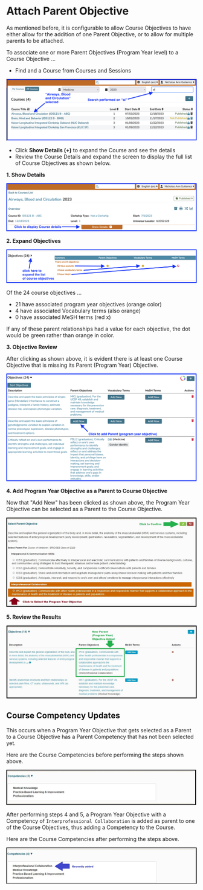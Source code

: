 # Attach Parent Objective

As mentioned before, it is configurable to allow Course Objectives to have either allow for the addition of one Parent Objective, or to allow for multiple parents to be attached.

To associate one or more Parent Objectives (Program Year level) to a Course Objective ...

* Find and a Course from Courses and Sessions

![Select Course here](../../images/course_objectives/select_course.png)

* Click **Show Details (+)** to expand the Course and see the details
* Review the Course Details and expand the screen to display the full list of Course Objectives as shown below.

**1. Show Details**

![Show Details as well](../../images/course_objectives/show_details_full_view.png)

**2. Expand Objectives**

![Expand Objectives](../../images/course_objectives/expand_objectives.png)

Of the 24 course objectives ...
* 21 have associated program year objectives (orange color) 
* 4 have associated Vocabulary terms (also orange)
* 0 have associated MeSH terms (red x)

If any of these parent relationships had a value for each objective, the dot would be green rather than orange in color.

**3. Objective Review**

After clicking as shown above, it is evident there is at least one Course Objective that is missing its Parent (Program Year) Objective.

![Objective Review](../../images/course_objectives/objective_review.png)

**4. Add Program Year Objective as a Parent to Course Objective**

Now that "Add New" has been clicked as shown above, the Program Year Objective can be selected as a Parent to the Course Objective.

![Add Program Year Objective](../../images/course_objectives/add_course_parent_obj4.jpg)

**5. Review the Results**

![Review the Results](../../images/course_objectives/add_course_parent_obj5.jpg)

## Course Competency Updates

This occurs when a Program Year Objective that gets selected as a Parent to a Course Objective has a Parent Competency that has not been selected yet.

Here are the Course Competencies before performing the steps shown above.

![Course Competencies (before)](../../images/course_objectives/course_competencies_pre.jpg)

After performing steps 4 and 5, a Program Year Objective with a Competency of `Interprofessional Collaboration` is added as parent to one of the Course Objectives, thus adding a Competency to the Course.

Here are the Course Competencies after performing the steps above.

![Course Competencies (after)](../../images/course_objectives/course_competencies_post.jpg)
